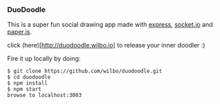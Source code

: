 ### DuoDoodle

This is a super fun social drawing app made with [express](http://expressjs.com/), [socket.io](http://socket.io) and [paper.js](http://paperjs.org/).

click (here)[http://duodoodle.wilbo.io] to release your inner doodler :)


Fire it up locally by doing:

    $ git clone https://github.com/wilbo/duodoodle.git
    $ cd duodoodle
    $ npm install
    $ npm start
    browse to localhost:3003
